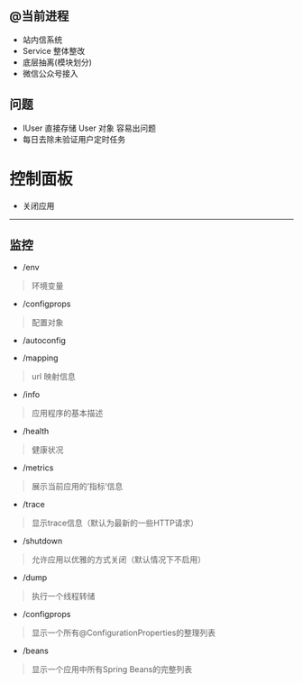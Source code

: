 
## @当前进程
- 站内信系统
- Service 整体整改
- 底层抽离(模块划分)
- 微信公众号接入

## 问题
- IUser 直接存储 User 对象 容易出问题
- 每日去除未验证用户定时任务

# 控制面板
- 关闭应用
 
 
 
-----------
## 监控
- /env
> 环境变量

- /configprops
> 配置对象

- /autoconfig

- /mapping
> url 映射信息

- /info
> 应用程序的基本描述

- /health
> 健康状况

- /metrics
> 展示当前应用的’指标’信息

- /trace
> 显示trace信息（默认为最新的一些HTTP请求）

- /shutdown
> 允许应用以优雅的方式关闭（默认情况下不启用）

- /dump
> 执行一个线程转储

- /configprops
> 显示一个所有@ConfigurationProperties的整理列表

- /beans
> 显示一个应用中所有Spring Beans的完整列表


